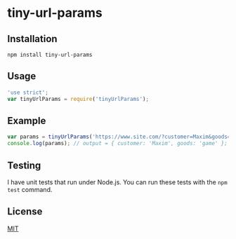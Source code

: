 # tiny-url-params

## Installation

```
npm install tiny-url-params
```

## Usage

```js
'use strict';
var tinyUrlParams = require('tinyUrlParams');
```

## Example
```js
var params = tinyUrlParams('https://www.site.com/?customer=Maxim&goods=game');
console.log(params); // output = { customer: 'Maxim', goods: 'game' };
```

## Testing
I have unit tests that run under Node.js. You can run these tests with the `npm test` command.


## License

[MIT](LICENSE)
